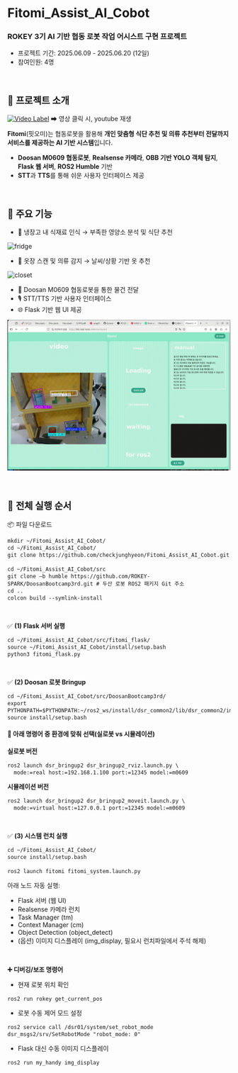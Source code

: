 # Fitomi_Assist_AI_Cobot

### ROKEY 3기 AI 기반 협동 로봇 작업 어시스트 구현 프로젝트
- 프로젝트 기간: 2025.06.09 - 2025.06.20 (12일)
- 참여인원: 4명

<br>

## 🎥 프로젝트 소개
[![Video Label](https://youtu.be/7lKyawi-X6o/0.jpg)](https://youtu.be/7lKyawi-X6o)
  ➡ 영상 클릭 시, youtube 재생


**Fitomi**(핏오미)는 협동로봇을 활용해 **개인 맞춤형 식단 추천 및 의류 추천부터 전달까지 서비스를 제공하는 AI 기반 시스템**입니다.

- **Doosan M0609 협동로봇**, **Realsense 카메라**, **OBB 기반 YOLO 객체 탐지**, **Flask 웹 서버**, **ROS2 Humble** 기반
- **STT**과 **TTS**를 통해 쉬운 사용자 인터페이스 제공

<br>

## 🔧 주요 기능

- 🥗 냉장고 내 식재료 인식 → 부족한 영양소 분석 및 식단 추천

![fridge](./media/fridge.gif)
- 👕 옷장 스캔 및 의류 감지 → 날씨/상황 기반 옷 추천

![closet](./media/closet.gif)
- 🤖 Doosan M0609 협동로봇을 통한 물건 전달
- 🎙️ STT/TTS 기반 사용자 인터페이스
- 🌐 Flask 기반 웹 UI 제공

![gui](./media/gui.gif)

<br>

## 🚀 전체 실행 순서

📦 파일 다운로드
```
mkdir ~/Fitomi_Assist_AI_Cobot/
cd ~/Fitomi_Assist_AI_Cobot/
git clone https://github.com/checkjunghyeon/Fitomi_Assist_AI_Cobot.git

cd ~/Fitomi_Assist_AI_Cobot/src
git clone –b humble https://github.com/ROKEY-SPARK/DoosanBootcamp3rd.git # 두산 로봇 ROS2 패키지 Git 주소
cd ..
colcon build --symlink-install
```

<br>

✅ **(1) Flask 서버 실행**

```
cd ~/Fitomi_Assist_AI_Cobot/src/fitomi_flask/
source ~/Fitomi_Assist_AI_Cobot/install/setup.bash
python3 fitomi_flask.py
```

<br>

✅ **(2) Doosan 로봇 Bringup**
```
cd ~/Fitomi_Assist_AI_Cobot/src/DoosanBootcamp3rd/
export PYTHONPATH=$PYTHONPATH:~/ros2_ws/install/dsr_common2/lib/dsr_common2/imp
source install/setup.bash
```

#### 🔘 아래 명령어 중 환경에 맞춰 선택(실로봇 vs 시뮬레이션)

**실로봇 버전**
```
ros2 launch dsr_bringup2 dsr_bringup2_rviz.launch.py \
  mode:=real host:=192.168.1.100 port:=12345 model:=m0609
```

**시뮬레이션 버전**
```
ros2 launch dsr_bringup2 dsr_bringup2_moveit.launch.py \
  mode:=virtual host:=127.0.0.1 port:=12345 model:=m0609
```
<br>

✅ **(3) 시스템 런치 실행**
```
cd ~/Fitomi_Assist_AI_Cobot/
source install/setup.bash

ros2 launch fitomi fitomi_system.launch.py
```
아래 노드 자동 실행:
  * Flask 서버 (웹 UI)
  * Realsense 카메라 런치
  * Task Manager (tm)
  * Context Manager (cm)
  * Object Detection (object_detect)
  * (옵션) 이미지 디스플레이 (img_display, 필요시 런치파일에서 주석 해제)

<br>

**➕ 디버깅/보조 명령어**
- 현재 로봇 위치 확인
```
ros2 run rokey get_current_pos
```
- 로봇 수동 제어 모드 설정
```
ros2 service call /dsr01/system/set_robot_mode dsr_msgs2/srv/SetRobotMode "robot_mode: 0"
```
- Flask 대신 수동 이미지 디스플레이
```
ros2 run my_handy img_display
```
